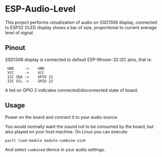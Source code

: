 
# ESP-Audio-Level

This project performs vizualization of audio on SSD1306 display, connected to ESP32
OLED display shows a bar of size, proportional to current average level of signal.

## Pinout

SSD1306 display is connected to default ESP-Wroom-32 I2C pins, that is:
 
```
 GND     ->    GND
 VCC     ->    VCC
 I2C SDA ->    GPIO 21
 I2C SCL ->    GPIO 22
```
 
A led on GPIO 2 indicates connected/disconnected state of board.

## Usage 

Power on the board and connect it to your audio source. 

You would normally want the sound not to be consumed by the board, but also played on your host machine.
On Linux you can execute:

`pactl load-module module-combine-sink`

And select `combined` device in your audio settings.
